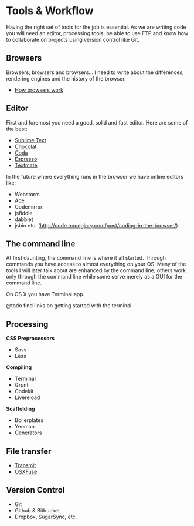 # Tools & Workflow
Having the right set of tools for the job is essential. As we are writing code you will need an editor, processing tools, be able to use FTP and know how to collaborate on projects using version control like Git.

## Browsers
Browsers, browsers and browsers… I need to write about the differences, rendering engines and the history of the browser.

- [How browsers work](http://www.html5rocks.com/en/tutorials/internals/howbrowserswork/)

## Editor
First and foremost you need a good, solid and fast editor. Here are some of the best:

* [Sublime Text](http://www.sublimetext.com/)
* [Chocolat](http://chocolatapp.com/)
* [Coda](http://panic.com/coda/)
* [Espresso](http://macrabbit.com/espresso/)
* [Textmate](http://macromates.com/)

In the future where everything runs in the browser we have online editors like:

- Webstorm
- Ace
- Codemirror
- jsfiddle
- dabblet
- jsbin etc. (http://code.hopeglory.com/post/coding-in-the-browser/)

## The command line
At first daunting, the command line is where it all started. Through commands you have access to almost everything on your OS. Many of the tools I will later talk about are enhanced by the command line, others work only through the command line while some serve merely as a GUI for the command line.

On OS X you have Terminal.app.

@todo find links on getting started with the terminal

## Processing
**CSS Preprocessors**

* Sass
* Less

**Compiling**

* Terminal
* Grunt
* Codekit
* Livereload

**Scaffolding**

* Boilerplates
* Yeoman
* Generators

## File transfer
- [Transmit](http://panic.com/transmit/)
- [OSXFuse](http://osxfuse.github.com/)

## Version Control
- Git
- Github & Bitbucket
- Dropbox, SugarSync, etc.